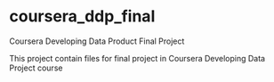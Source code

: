 # coursera_ddp_final
Coursera Developing Data Product Final Project

This project contain files for final project in Coursera Developing Data Project course
